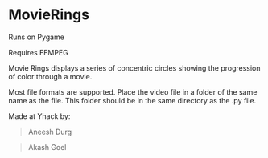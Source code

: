# MovieRings

Runs on Pygame

Requires FFMPEG

Movie Rings displays a series of concentric circles showing the progression of color through a movie.

Most file formats are supported. Place the video file in a folder of the same name as the file. This  folder should be in the same directory as the .py file.
 
Made at Yhack by:
>Aneesh Durg

>Akash Goel	
